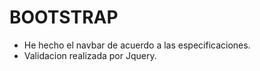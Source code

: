 # BOOTSTRAP
* He hecho el navbar de acuerdo a las especificaciones.
* Validacion realizada por Jquery.
